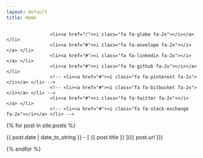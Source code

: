 ```yaml
---
layout: default
title: Home
---
```

[<i class="fa fa-rss"></i>](/about.xml)
[<i class="fa fa-linkedin"></i>](https://www.linkedin.com/in/victorgan)
[<i class="fa fa-github"></i>](https://github.com/victorgan)

                    <li><a href="/"><i class="fa fa-globe fa-2x"></i></a> </li>
                    <li><a href="#"><i class="fa fa-envelope fa-2x"></i></a> </li>
                    <li><a href="#"><i class="fa fa-linkedin fa-2x"></i></a> </li>
                    <li><a href="#"><i class="fa fa-github fa-2x"></i></a> </li>
                    <!-- <li><a href="#"><i class="fa fa-pinterest fa-2x"></i></a> </li> -->
                    <!-- <li><a href="#"><i class="fa fa-bitbucket fa-2x"></i></a> </li> -->
                    <li><a href="#"><i class="fa fa-twitter fa-2x"></i></a> </li>
                    <!-- <li><a href="#"><i class="fa fa-stack-exchange fa-2x"></i></a> </li> -->


{% for post in site.posts %}

{{ post.date | date_to_string }} - [ {{ post.title }} ]({{ post.url }})

{% endfor %}
